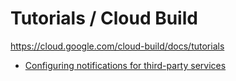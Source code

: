 # Tutorials / Cloud Build

https://cloud.google.com/cloud-build/docs/tutorials

+ [Configuring notifications for third-party services](./configure-third-party-notifications/README.md)
